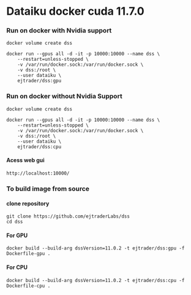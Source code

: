 # Dataiku docker cuda 11.7.0


### Run on docker with Nvidia support


```
docker volume create dss

docker run --gpus all -d -it -p 10000:10000 --name dss \
    --restart=unless-stopped \
    -v /var/run/docker.sock:/var/run/docker.sock \
    -v dss:/root \
    --user dataiku \
    ejtrader/dss:gpu

```

### Run on docker without Nvidia Support



```
docker volume create dss

docker run --gpus all -d -it -p 10000:10000 --name dss \
    --restart=unless-stopped \
    -v /var/run/docker.sock:/var/run/docker.sock \
    -v dss:/root \
    --user dataiku \
    ejtrader/dss:cpu

```

#### Acess web gui

```
http://localhost:10000/

```


### To build image from source

#### clone repository

```
git clone https://github.com/ejtraderLabs/dss
cd dss
```

#### For GPU
```
docker build --build-arg dssVersion=11.0.2 -t ejtrader/dss:gpu -f Dockerfile-gpu .

```

#### For CPU

```
docker build --build-arg dssVersion=11.0.2 -t ejtrader/dss:cpu -f Dockerfile-cpu .

```